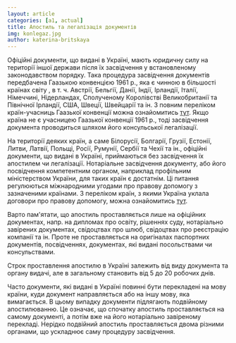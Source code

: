 ```yaml
---
layout: article
categories: [a1, actual]
title: Апостиль та легалізація документів
img: konlegaz.jpg
author: katerina-britskaya
---
```

Офіційні документи,  що видані в Україні, мають юридичну силу на території іншої держави після їх засвідчення у встановленому 
законодавством порядку. Така процедура засвідчення документів передбачена Гаазькою конвенцією 1961 р., яка є чинною в більшості 
країнах світу , в т. ч. Австрії, Бельгії, Данії, Індії, Ірландії, Італії, Німеччині, Нідерландах, Сполученому Королівстві 
Великобританії та Північної Ірландії, США, Швеції, Швейцарії та ін. З повним переліком країн-учасниць Гаазької конвенції можна 
ознайомитись [тут](http://www.hcch.net/index_en.php?act=conventions.status&cid=41 ). Якщо країна не є учасницею Гаазької 
конвенції 1961 р., тоді засвідчення документа проводиться шляхом його консульської легалізації.

На території деяких країн, а саме Білорусії, Болгарії, Грузії, Естонії, Литви, Латвії, Польщі, Росії, Румунії, Сербії та Чехії 
та ін., офіційні документи, що видані в Україні, приймаються без засвідчення їх апостилем чи легалізації. Нотаріальне 
засвідчення документу, або його посвідчення компетентним органом, наприклад профільним міністерством України, для таких країн 
є достатнім. Ці питання регулюються міжнародними угодами про правову допомогу з зазначеними країнами. З переліком країн, з 
якими Україна уклала договори про правову допомогу, можна ознайомитись [тут](http://zakon3.rada.gov.ua/laws/show/v1891323-12#n9). 

Варто пам'ятати, що апостиль проставляється лише на офіційних документах, напр. на дипломах про освіту, рішеннях суду, 
нотаріально завірених документах, свідоцтвах про шлюб, свідоцтвах про реєстрацію компанії та ін. Проте не проставляється 
на оригіналах паспортних документів, посвідченнях, документах, які видані посольствами чи консульствами.
	
Строк проставлення апостилю в Україні залежить від виду документа та органу видачі, але в загальному становить від 5 до 20 
робочих днів.
	
Часто документи, які видані в Україні повинні бути перекладені на мову країни, куди документ направляється або на іншу мову,
яка вимагається. В цьому випадку документи підлягають подвійному апостилюванню. Це означає, що спочатку апостиль 
проставляється на самому документі, а потім вже на його нотаріально завіреному перекладі. Нерідко подвійний апостиль 
проставляється двома різними органами, що ускладнює саму процедуру засвідчення.
